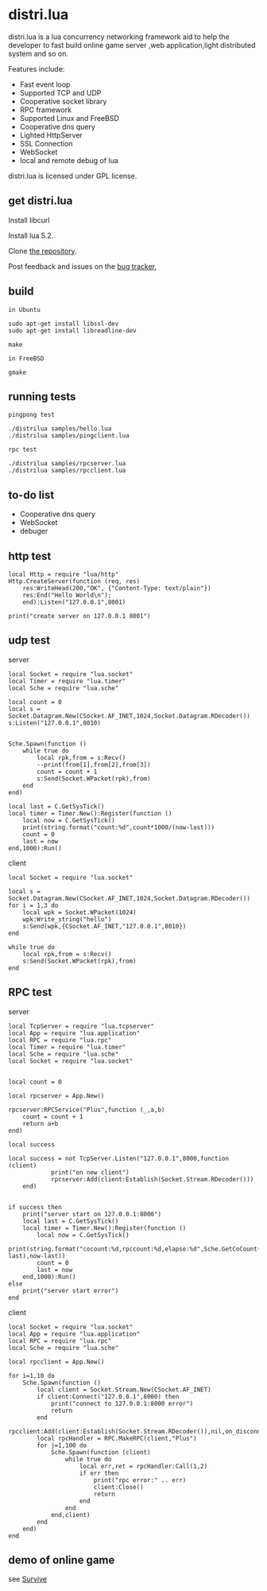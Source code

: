 distri.lua
======
distri.lua is a lua concurrency networking framework aid to help the developer to fast
build online game server ,web application,light distributed system and so on.

Features include:

* Fast event loop
* Supported TCP and UDP
* Cooperative socket library
* RPC framework
* Supported Linux and FreeBSD
* Cooperative dns query
* Lighted HttpServer
* SSL Connection
* WebSocket
* local and remote debug of lua

distri.lua is licensed under GPL license.


get distri.lua
-----------

Install libcurl

Install lua 5.2.

Clone [the repository](https://github.com/sniperHW/distri.lua).

Post feedback and issues on the [bug tracker](https://github.com/sniperHW/distri.lua/issues),


build
------
```
in Ubuntu

sudo apt-get install libssl-dev
sudo apt-get install libreadline-dev

make

in FreeBSD

gmake
```

running tests
-------------
```
pingpong test

./distrilua samples/hello.lua
./distrilua samples/pingclient.lua

rpc test

./distrilua samples/rpcserver.lua
./distrilua samples/rpcclient.lua

```


to-do list
----------
* Cooperative dns query
* WebSocket
* debuger

http test
----------

    local Http = require "lua/http"
    Http.CreateServer(function (req, res) 
        res:WriteHead(200,"OK", {"Content-Type: text/plain"})
        res:End("Hello World\n");
        end):Listen("127.0.0.1",8001)

    print("create server on 127.0.0.1 8001")

udp test
-----------

server

	local Socket = require "lua.socket"
	local Timer = require "lua.timer"
	local Sche = require "lua.sche"

	local count = 0
	local s = Socket.Datagram.New(CSocket.AF_INET,1024,Socket.Datagram.RDecoder())
	s:Listen("127.0.0.1",8010)


	Sche.Spawn(function ()
		while true do
			local rpk,from = s:Recv()
			--print(from[1],from[2],from[3])
			count = count + 1
			s:Send(Socket.WPacket(rpk),from)
		end
	end)

	local last = C.GetSysTick()
	local timer = Timer.New():Register(function ()
		local now = C.GetSysTick()
		print(string.format("count:%d",count*1000/(now-last)))
		count = 0
		last = now
	end,1000):Run()

client

	local Socket = require "lua.socket"

	local s = Socket.Datagram.New(CSocket.AF_INET,1024,Socket.Datagram.RDecoder())
	for i = 1,3 do
		local wpk = Socket.WPacket(1024)
		wpk:Write_string("hello")
		s:Send(wpk,{CSocket.AF_INET,"127.0.0.1",8010})
	end

	while true do
		local rpk,from = s:Recv()
		s:Send(Socket.WPacket(rpk),from)
	end

RPC test
-----------

server

	local TcpServer = require "lua.tcpserver"
	local App = require "lua.application"
	local RPC = require "lua.rpc"
	local Timer = require "lua.timer"
	local Sche = require "lua.sche"
	local Socket = require "lua.socket"


	local count = 0

	local rpcserver = App.New()

	rpcserver:RPCService("Plus",function (_,a,b)
		count = count + 1 
		return a+b 
	end)

	local success

	local success = not TcpServer.Listen("127.0.0.1",8000,function (client)
				print("on new client")		
				rpcserver:Add(client:Establish(Socket.Stream.RDecoder()))		
		end)


	if success then
		print("server start on 127.0.0.1:8000")
		local last = C.GetSysTick()
		local timer = Timer.New():Register(function ()
			local now = C.GetSysTick()
			print(string.format("cocount:%d,rpccount:%d,elapse:%d",Sche.GetCoCount(),count*1000/(now-last),now-last))
			count = 0
			last = now
		end,1000):Run()
	else
		print("server start error")
	end

client

	local Socket = require "lua.socket"
	local App = require "lua.application"
	local RPC = require "lua.rpc"
	local Sche = require "lua.sche"

	local rpcclient = App.New()

	for i=1,10 do
		Sche.Spawn(function () 
			local client = Socket.Stream.New(CSocket.AF_INET)
			if client:Connect("127.0.0.1",8000) then
				print("connect to 127.0.0.1:8000 error")
				return
			end		
			rpcclient:Add(client:Establish(Socket.Stream.RDecoder()),nil,on_disconnected)
			local rpcHandler = RPC.MakeRPC(client,"Plus")
			for j=1,100 do
				Sche.Spawn(function (client)
					while true do			
						local err,ret = rpcHandler:Call(1,2)
						if err then
							print("rpc error:" .. err)
							client:Close()
							return
						end
					end
				end,client)
			end
		end)	
	end

demo of online game 
-----------
see [Survive](https://github.com/sniperHW/Survive)
